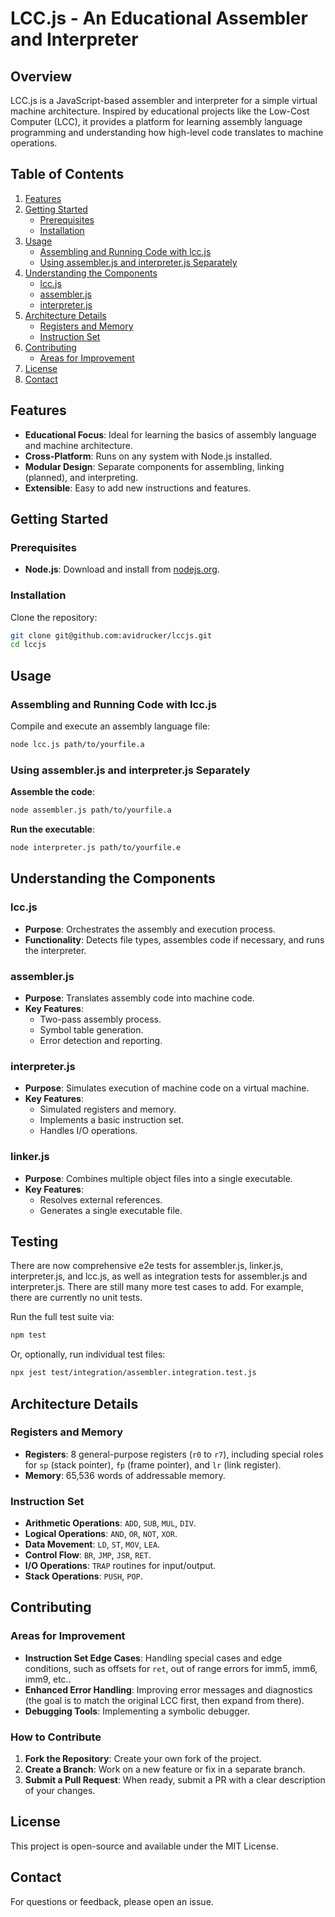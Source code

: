 # **LCC.js - An Educational Assembler and Interpreter**

## **Overview**

LCC.js is a JavaScript-based assembler and interpreter for a simple virtual machine architecture. Inspired by educational projects like the Low-Cost Computer (LCC), it provides a platform for learning assembly language programming and understanding how high-level code translates to machine operations.

## **Table of Contents**

1. [Features](#features)
2. [Getting Started](#getting-started)
   - [Prerequisites](#prerequisites)
   - [Installation](#installation)
3. [Usage](#usage)
   - [Assembling and Running Code with lcc.js](#assembling-and-running-code-with-lccjs)
   - [Using assembler.js and interpreter.js Separately](#using-assemblerjs-and-interpreterjs-separately)
4. [Understanding the Components](#understanding-the-components)
   - [lcc.js](#lccjs)
   - [assembler.js](#assemblerjs)
   - [interpreter.js](#interpreterjs)
5. [Architecture Details](#architecture-details)
   - [Registers and Memory](#registers-and-memory)
   - [Instruction Set](#instruction-set)
6. [Contributing](#contributing)
   - [Areas for Improvement](#areas-for-improvement)
7. [License](#license)
8. [Contact](#contact)

## **Features**

- **Educational Focus**: Ideal for learning the basics of assembly language and machine architecture.
- **Cross-Platform**: Runs on any system with Node.js installed.
- **Modular Design**: Separate components for assembling, linking (planned), and interpreting.
- **Extensible**: Easy to add new instructions and features.

## **Getting Started**

### **Prerequisites**

- **Node.js**: Download and install from [nodejs.org](https://nodejs.org/).

### **Installation**

Clone the repository:

```bash
git clone git@github.com:avidrucker/lccjs.git
cd lccjs
```

## **Usage**

### **Assembling and Running Code with lcc.js**

Compile and execute an assembly language file:

```bash
node lcc.js path/to/yourfile.a
```

### **Using assembler.js and interpreter.js Separately**

**Assemble the code**:

```bash
node assembler.js path/to/yourfile.a
```

**Run the executable**:

```bash
node interpreter.js path/to/yourfile.e
```

## **Understanding the Components**

### **lcc.js**

- **Purpose**: Orchestrates the assembly and execution process.
- **Functionality**: Detects file types, assembles code if necessary, and runs the interpreter.

### **assembler.js**

- **Purpose**: Translates assembly code into machine code.
- **Key Features**:
  - Two-pass assembly process.
  - Symbol table generation.
  - Error detection and reporting.

### **interpreter.js**

- **Purpose**: Simulates execution of machine code on a virtual machine.
- **Key Features**:
  - Simulated registers and memory.
  - Implements a basic instruction set.
  - Handles I/O operations.

### **linker.js**

- **Purpose**: Combines multiple object files into a single executable.
- **Key Features**:
  - Resolves external references.
  - Generates a single executable file.

## **Testing**

There are now comprehensive e2e tests for assembler.js, linker.js, interpreter.js, and lcc.js, as well as integration tests for assembler.js and interpreter.js. There are still many more test cases to add. For example, there are currently no unit tests.

Run the full test suite via:

```bash
npm test
```

Or, optionally, run individual test files:

```bash
npx jest test/integration/assembler.integration.test.js
```

## **Architecture Details**

### **Registers and Memory**

- **Registers**: 8 general-purpose registers (`r0` to `r7`), including special roles for `sp` (stack pointer), `fp` (frame pointer), and `lr` (link register).
- **Memory**: 65,536 words of addressable memory.

### **Instruction Set**

- **Arithmetic Operations**: `ADD`, `SUB`, `MUL`, `DIV`.
- **Logical Operations**: `AND`, `OR`, `NOT`, `XOR`.
- **Data Movement**: `LD`, `ST`, `MOV`, `LEA`.
- **Control Flow**: `BR`, `JMP`, `JSR`, `RET`.
- **I/O Operations**: `TRAP` routines for input/output.
- **Stack Operations**: `PUSH`, `POP`.

## **Contributing**

### **Areas for Improvement**

- **Instruction Set Edge Cases**: Handling special cases and edge conditions, such as offsets for `ret`, out of range errors for imm5, imm6, imm9, etc..
- **Enhanced Error Handling**: Improving error messages and diagnostics (the goal is to match the original LCC first, then expand from there).
- **Debugging Tools**: Implementing a symbolic debugger.

### **How to Contribute**

1. **Fork the Repository**: Create your own fork of the project.
2. **Create a Branch**: Work on a new feature or fix in a separate branch.
3. **Submit a Pull Request**: When ready, submit a PR with a clear description of your changes.

## **License**

This project is open-source and available under the MIT License.

## **Contact**

For questions or feedback, please open an issue.